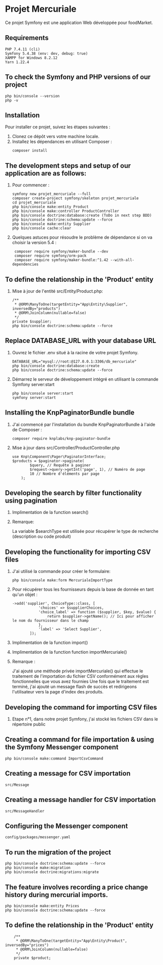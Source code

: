 # Projet Mercuriale


Ce projet Symfony est une application Web développée pour foodMarket.

## Requirements
    PHP 7.4.11 (cli)
    Symfony 5.4.38 (env: dev, debug: true)
    XAMPP for Windows 8.2.12
    Yarn 1.22.4
    
## To check the Symfony and PHP versions of our project
    php bin/console --version
    php -v
    
## Installation

Pour installer ce projet, suivez les étapes suivantes :

1. Clonez ce dépôt vers votre machine locale.
2. Installez les dépendances en utilisant Composer :
    ```
    composer install
    ```
## The development steps and setup of our application are as follows:    

1. Pour commencer :
    ```  
    symfony new projet_mercuriale --full
    composer create-project symfony/skeleton projet_mercuriale
    cd projet_mercuriale
    php bin/console make:entity Product
    php bin/console make:controller ProductController
    php bin/console doctrine:database:create (ToDo in next step BDD)
    php bin/console doctrine:schema:update --force
    php bin/console make:entity Supplier
    php bin/console cache:clear
    ```
    
2. Quelques astuces pour résoudre le problème de dépendance si on va choisir la version 5.4 :
   ```
    composer require symfony/maker-bundle --dev
    composer require symfony/orm-pack
    composer require symfony/maker-bundle:^1.42 --with-all-dependencies
    ```

## To define the relationship in the 'Product' entity

1. Mise à jour de l'entité src/Entity/Product.php:

    ```
    /**
     * @ORM\ManyToOne(targetEntity="App\Entity\Supplier", inversedBy="products")
     * @ORM\JoinColumn(nullable=false)
     */
    private $supplier;
    php bin/console doctrine:schema:update --force
    ```
    
## Replace DATABASE_URL with your database URL

1. Ouvrez le fichier .env situé à la racine de votre projet Symfony.
    
    ```
    DATABASE_URL="mysql://root:@127.0.0.1:3306/db_mercuriale"
    php bin/console doctrine:database:create
    php bin/console doctrine:schema:update --force
    ```
    
2. Démarrez le serveur de développement intégré en utilisant la commande Symfony server:start 
    
    ```
    php bin/console server:start
    symfony server:start
    ```
    
## Installing the KnpPaginatorBundle bundle

1. J'ai commencé par l'installation du bundle KnpPaginatorBundle à l'aide de Composer :
 
    ```        
    composer require knplabs/knp-paginator-bundle
    ```

2. Mise à jour dans src/Controller/ProductController.php

    ```
    use Knp\Component\Pager\PaginatorInterface;
    $products = $paginator->paginate(
            $query, // Requête à paginer
            $request->query->getInt('page', 1), // Numéro de page
            10 // Nombre d'éléments par page
        );
    ```
    
## Developing the search by filter functionality using pagination
    
1. Implimentation de la function search()

2. Remarque:

   La variable $searchType est utilisée pour récupérer le type de recherche (description ou code produit)

## Developing the functionality for importing CSV files

1. J'ai utilisé la commande pour créer le formulaire: 
 
    ```
    php bin/console make:form MercurialeImportType
    ```
    
2. Pour récupérer tous les fournisseurs depuis la base de donnée en tant qu'un objet : 

    ```
    ->add('supplier', ChoiceType::class, [
                'choices' => $supplierChoices,
                'choice_label' => function ($supplier, $key, $value) {
                    return $supplier->getName(); // Ici pour afficher le nom du fournisseur dans le champ
                },
                'label' => 'Select Supplier',
            ]);

    ```
3. Implimentation de la function import()
4. Implimentation de la function function importMercuriale()

5. Remarque :

   J'ai ajouté une méthode privée importMercuriale() qui effectue le traitement de l'importation du fichier CSV conformément aux règles fonctionnelles que vous avez fournies
   Une fois que le traitement est terminé, j'ai ajouté un message flash de succès et redirigeons l'utilisateur vers la page d'index des produits.


## Developing the command for importing CSV files

1. Etape n°1, dans notre projet Symfony, j'ai stocké les fichiers CSV dans le répertoire public 

## Creating a command for file importation & using the Symfony Messenger component

  ```
  php bin/console make:command ImportCsvCommand
  ```
## Creating a message for CSV importation

  ```
  src/Message
  ```
    
## Creating a message handler for CSV importation
  
 ```
 src/MessageHandler
 ```
 
## Configuring the Messenger component
  
  ```
  config/packages/messenger.yaml
  ```
  
## To run the migration of the project

  ```
  php bin/console doctrine:schema:update --force
  php bin/console make:migration
  php bin/console doctrine:migrations:migrate
  ```
  
## The feature involves recording a price change history during mercurial imports.
     
   ```
   php bin/console make:entity Prices
   php bin/console doctrine:schema:update --force
   ```

## To define the relationship in the 'Product' entity
   
   ```
       /**
        * @ORM\ManyToOne(targetEntity="App\Entity\Product", inversedBy="prices")
        * @ORM\JoinColumn(nullable=false)
        */
       private $product;
   ```